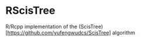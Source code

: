# RScisTree
R/Rcpp implementation of the (ScisTree)[https://github.com/yufengwudcs/ScisTree] algorithm
